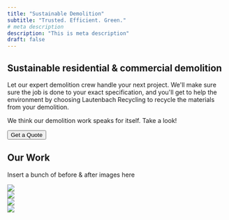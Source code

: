 ```yaml
---
title: "Sustainable Demolition"
subtitle: "Trusted. Efficient. Green."
# meta description
description: "This is meta description"
draft: false
---
```

## Sustainable residential & commercial demolition

Let our expert demolition crew handle your next project. We'll make sure sure the job is done to your exact specification, and you'll get to help the environment by choosing Lautenbach Recycling to recycle the materials from your demolition.

We think our demolition work speaks for itself. Take a look!

<div class="d-flex justify-content-center">
    <div class="row justify-content-center">
        <div class="col justify-content-center">
            <button class="btn btn-primary">Get a Quote</button>
        </div>
    </div>
</div>

## Our Work

Insert a bunch of before & after images here

<div class="container">
    <div class="row">
        <div class="col-md">
            <img src="../images/demolition/Haggenes.jpg" class="img-fluid">
        </div>
        <div class="col-md">
            <img src="../images/demolition/skagit-airport.jpg" class="img-fluid">
        </div>
    </div>
    <div class="row">
        <div class="col-md">
            <img src="../images/demolition/luke-ezra.jpg" class="img-fluid">
        </div>
        <div class="col-md">
            <img src="../images/demolition/syd-korrel.jpg" class="img-fluid">
        </div>
    </div>
</div>
        
